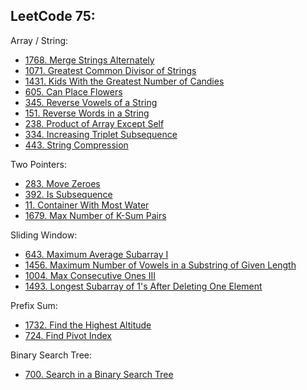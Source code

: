 LeetCode 75:
--
Array / String:
- [1768. Merge Strings Alternately](https://github.com/faisalkhan91/Programming-Fundamentals/blob/main/Algorithms/Two%20Pointers/LeetCode/1768.%20Merge%20Strings%20Alternately.py)
- [1071. Greatest Common Divisor of Strings](https://github.com/faisalkhan91/Programming-Fundamentals/blob/main/Data%20Structures/Array/Exercises/LeetCode/Strings/1071.%20Greatest%20Common%20Divisor%20of%20Strings.py)
- [1431. Kids With the Greatest Number of Candies](https://github.com/faisalkhan91/Programming-Fundamentals/blob/main/Data%20Structures/Array/Exercises/LeetCode/Greedy/1431.%20Kids%20With%20the%20Greatest%20Number%20of%20Candies.py)
- [605. Can Place Flowers](https://github.com/faisalkhan91/Programming-Fundamentals/blob/main/Data%20Structures/Array/Exercises/LeetCode/Greedy/605.%20Can%20Place%20Flowers.py)
- [345. Reverse Vowels of a String](https://github.com/faisalkhan91/Programming-Fundamentals/blob/main/Data%20Structures/Array/Exercises/LeetCode/Strings/345.%20Reverse%20Vowels%20of%20a%20String.py)
- [151. Reverse Words in a String](https://github.com/faisalkhan91/Programming-Fundamentals/blob/main/Data%20Structures/Array/Exercises/LeetCode/Strings/151.%20Reverse%20Words%20in%20a%20String.py)
- [238. Product of Array Except Self](https://github.com/faisalkhan91/Programming-Fundamentals/blob/main/Data%20Structures/Array/Exercises/LeetCode/Prefix%20Sum/238.%20Product%20of%20Array%20Except%20Self.py)
- [334. Increasing Triplet Subsequence](https://github.com/faisalkhan91/Programming-Fundamentals/blob/main/Data%20Structures/Array/Exercises/LeetCode/Greedy/334.%20Increasing%20Triplet%20Subsequence.py)
- [443. String Compression](https://github.com/faisalkhan91/Programming-Fundamentals/blob/main/Data%20Structures/Array/Exercises/LeetCode/Strings/443.%20String%20Compression.py)

Two Pointers:
- [283. Move Zeroes](https://github.com/faisalkhan91/Programming-Fundamentals/blob/main/Algorithms/Techniques/Two%20Pointers/LeetCode/Array/283.%20Move%20Zeroes.py)
- [392. Is Subsequence](https://github.com/faisalkhan91/Programming-Fundamentals/blob/main/Algorithms/Techniques/Two%20Pointers/LeetCode/String/392.%20Is%20Subsequence.py)
- [11. Container With Most Water](https://github.com/faisalkhan91/Programming-Fundamentals/blob/main/Algorithms/Techniques/Two%20Pointers/LeetCode/Array/11.%20Container%20With%20Most%20Water.py)
- [1679. Max Number of K-Sum Pairs](https://github.com/faisalkhan91/Programming-Fundamentals/blob/main/Algorithms/Techniques/Two%20Pointers/LeetCode/Array/1679.%20Max%20Number%20of%20K-Sum%20Pairs.py)

Sliding Window:
- [643. Maximum Average Subarray I](https://github.com/faisalkhan91/Programming-Fundamentals/blob/main/Algorithms/Techniques/Sliding%20Window/LeetCode/Array/643.%20Maximum%20Average%20Subarray%20I.py)
- [1456. Maximum Number of Vowels in a Substring of Given Length](https://github.com/faisalkhan91/Programming-Fundamentals/blob/main/Algorithms/Techniques/Sliding%20Window/LeetCode/String/1456.%20Maximum%20Number%20of%20Vowels%20in%20a%20Substring%20of%20Given%20Length.py)
- [1004. Max Consecutive Ones III](https://github.com/faisalkhan91/Programming-Fundamentals/blob/main/Algorithms/Techniques/Sliding%20Window/LeetCode/Array/1004.%20Max%20Consecutive%20Ones%20III.py)
- [1493. Longest Subarray of 1's After Deleting One Element](https://github.com/faisalkhan91/Programming-Fundamentals/blob/main/Algorithms/Techniques/Sliding%20Window/LeetCode/Array/1493.%20Longest%20Subarray%20of%201's%20After%20Deleting%20One%20Element.py)

Prefix Sum:
- [1732. Find the Highest Altitude](https://github.com/faisalkhan91/Programming-Fundamentals/blob/main/Algorithms/Techniques/Prefix%20Sum/LeetCode/Array/1732.%20Find%20the%20Highest%20Altitude.py)
- [724. Find Pivot Index](https://github.com/faisalkhan91/Programming-Fundamentals/blob/main/Algorithms/Techniques/Prefix%20Sum/LeetCode/Array/724.%20Find%20Pivot%20Index.py)

Binary Search Tree:
- [700. Search in a Binary Search Tree](https://github.com/faisalkhan91/Programming-Fundamentals/blob/main/Data%20Structures/Tree/LeetCode/Binary%20Search%20Tree/700.%20Search%20in%20a%20Binary%20Search%20Tree.py)
